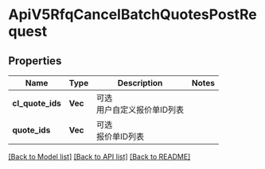 # ApiV5RfqCancelBatchQuotesPostRequest

## Properties

Name | Type | Description | Notes
------------ | ------------- | ------------- | -------------
**cl_quote_ids** | **Vec<String>** | 可选<br>用户自定义报价单ID列表 | 
**quote_ids** | **Vec<String>** | 可选<br>报价单ID列表 | 

[[Back to Model list]](../README.md#documentation-for-models) [[Back to API list]](../README.md#documentation-for-api-endpoints) [[Back to README]](../README.md)


